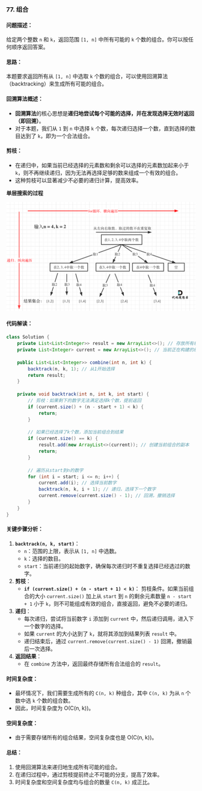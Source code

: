 ### **77. 组合**

#### **问题描述**：

给定两个整数 `n` 和 `k`，返回范围 `[1, n]` 中所有可能的 `k` 个数的组合。你可以按任何顺序返回答案。

#### **思路**：

本题要求返回所有从 `[1, n]` 中选取 `k` 个数的组合，可以使用回溯算法（backtracking）来生成所有可能的组合。

#### **回溯算法概述**：

- **回溯算法**的核心思想是**递归地尝试每个可能的选择，并在发现选择无效时返回（即回溯）**。
- 对于本题，我们从 `1` 到 `n` 中选择 `k` 个数，每次递归选择一个数，直到选择的数目达到了 `k`，即为一个合法组合。

#### **剪枝**：

- 在递归中，如果当前已经选择的元素数和剩余可以选择的元素数加起来小于 `k`，则不再继续递归，因为无法再选择足够的数来组成一个有效的组合。
- 这种剪枝可以显著减少不必要的递归计算，提高效率。

**单层搜索的过程**

![回溯单层搜索过程](回溯/image/回溯单层搜索过程.png)

#### **代码解读**：

```java
class Solution {
    private List<List<Integer>> result = new ArrayList<>(); // 存放所有组合的结果
    private List<Integer> current = new ArrayList<>(); // 当前正在构建的组合

    public List<List<Integer>> combine(int n, int k) {
        backtrack(n, k, 1); // 从1开始选择
        return result;
    }

    private void backtrack(int n, int k, int start) {
        // 剪枝：如果剩下的数字无法满足选择k个数，提前返回
        if (current.size() + (n - start + 1) < k) {
            return;
        }

        // 如果已经选择了k个数，添加当前组合到结果
        if (current.size() == k) {
            result.add(new ArrayList<>(current)); // 创建当前组合的副本
            return;
        }

        // 遍历从start到n的数字
        for (int i = start; i <= n; i++) {
            current.add(i); // 选择当前数字
            backtrack(n, k, i + 1); // 递归，选择下一个数字
            current.remove(current.size() - 1); // 回溯，撤销选择
        }
    }
}
```

#### **关键步骤分析**：

1. **`backtrack(n, k, start)`**：
   - `n`：范围的上限，表示从 `[1, n]` 中选数。
   - `k`：选择的数目。
   - `start`：当前递归的起始数字，确保每次递归时不重复选择已经选过的数字。
2. **剪枝**：
   - **`if (current.size() + (n - start + 1) < k)`**：
      剪枝条件。如果当前组合的大小 `current.size()` 加上从 `start` 到 `n` 的剩余元素数量 `n - start + 1` 小于 `k`，则不可能组成有效的组合，直接返回，避免不必要的递归。
3. **递归**：
   - 每次递归，尝试将当前数字 `i` 添加到 `current` 中，然后递归调用，进入下一个数字的选择。
   - 如果 `current` 的大小达到了 `k`，就将其添加到结果列表 `result` 中。
   - 递归结束后，通过 `current.remove(current.size() - 1)` 回溯，撤销最后一次选择。
4. **返回结果**：
   - 在 `combine` 方法中，返回最终存储所有合法组合的 `result`。

#### **时间复杂度**：

- 最坏情况下，我们需要生成所有的 `C(n, k)` 种组合，其中 `C(n, k)` 为从 `n` 个数中选 `k` 个数的组合数。
- 因此，时间复杂度为 O(C(n, k))。

#### **空间复杂度**：

- 由于需要存储所有的组合结果，空间复杂度也是 O(C(n, k))。

#### **总结**：

1. 使用回溯算法来递归地生成所有可能的组合。
2. 在递归过程中，通过剪枝提前终止不可能的分支，提高了效率。
3. 时间复杂度和空间复杂度均与组合的数量 `C(n, k)` 成正比。
